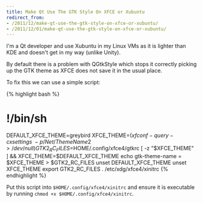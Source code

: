 ```yaml
---
title: Make Qt Use The GTK Style On XFCE or Xubuntu
redirect_from:
- /2011/12/make-qt-use-the-gtk-style-on-xfce-or-xubuntu/
- /2011/12/01/make-qt-use-the-gtk-style-on-xfce-or-xubuntu/
---
```

I'm a Qt developer and use Xubuntu in my Linux VMs as it is lighter than KDE and doesn't get in my way (unlike Unity).

By default there is a problem with QGtkStyle which stops it correctly picking up the GTK theme as XFCE does not save it in the usual place.

To fix this we can use a simple script:

{% highlight bash %}
# !/bin/sh
DEFAULT_XFCE_THEME=greybird
XFCE_THEME=$(xfconf-query -c xsettings \
  -p /Net/ThemeName 2>/dev/null)
GTK2_RC_FILES=$HOME/.config/xfce4/gtkrc
[ -z "$XFCE_THEME" ] && XFCE_THEME=$DEFAULT_XFCE_THEME
echo gtk-theme-name = $XFCE_THEME > $GTK2_RC_FILES
unset DEFAULT_XFCE_THEME
unset XFCE_THEME
export GTK2_RC_FILES
. /etc/xdg/xfce4/xinitrc
{% endhighlight %}

Put this script into `$HOME/.config/xfce4/xinitrc` and ensure it is executable by running `chmod +x $HOME/.config/xfce4/xinitrc`.
